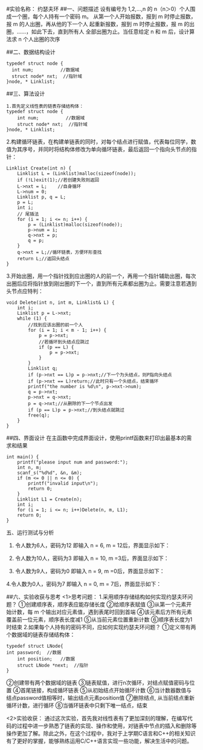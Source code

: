 #实验名称： 约瑟夫环
##一、问题描述
设有编号为 1,2,…,n 的 n（n＞0）个人围成一个圈，每个人持有一个密码 m。 从第一个人开始报数，报到 m 时停止报数，报 m 的人出圈，再从他的下一个人 起重新报数，报到 m 时停止报数，报 m 的出圈，……，如此下去，直到所有人 全部出圈为止。当任意给定 n 和 m 后，设计算法求 n 个人出圈的次序


##二、数据结构设计
```
typedef struct node {
  int num;          //数据域
  struct node* nxt;  //指针域
}node, * Linklist;
```


##三、算法设计
```
1.首先定义线性表的链表存储结构体：
typedef struct node {
	int num;          //数据域
	struct node* nxt;  //指针域
}node, * Linklist;
```

2.构建循环链表，在构建单链表的同时，对每个结点进行赋值，代表每位同学，数值为其序号，并同时将结构体修改为单向循环链表，最后返回一个指向头节点的指针：
```
Linklist Create(int n) {
	Linklist L = (Linklist)malloc(sizeof(node));
	if (!L)exit(1);//若创建失败则返回
	L->nxt = L;    //自身循环
	L->num = 0;
	Linklist p, q = L;
	p = L;
	int i;
	// 尾插法 
	for (i = 1; i <= n; i++) {
		p = (Linklist)malloc(sizeof(node));
		p->num = i;
		q->nxt = p;
		q = p;
	}
	q->nxt = L;//循环链表，方便环形查找 
	return L;//返回头结点 
}
```

3.开始出圈，用一个指针找到应出圈的人的前一个，再用一个指针辅助出圈，每次出圈后应将指针放到刚出圈的下一个，直到所有元素都出圈为止。需要注意若遇到头节点应特判：
```
void Delete(int n, int m, Linklist& L) {
	int i;
	Linklist p = L->nxt;
	while (1) {
		//找到应该出圈的前一个人 
		for (i = 1; i < m - 1; i++) {
			p = p->nxt;
			//若循环到头结点应跳过 
			if (p == L) {
				p = p->nxt;
			}
		}
		Linklist q;
		if (p->nxt == L)p = p->nxt;//下一个为头结点，则P指向头结点 
		if (p->nxt == L)return;//此时只有一个头结点，结束循环 
		printf("the number is %d\n", p->nxt->num);
		q = p->nxt;
		p->nxt = q->nxt;
		p = q->nxt;//从删除的下一个节点出发	
		if (p == L)p = p->nxt;//到头结点就跳过 
		free(q);
	}
}
```

##四、界面设计
在主函数中完成界面设计，使用printf函数来打印出最基本的需求和结果
```
int main() {
	printf("please input num and password:");
	int n, m;
	scanf_s("%d%d", &n, &m);
	if (m <= 0 || n <= 0) {
		printf("invalid input\n");
		return 0;
	}
	Linklist L1 = Create(n);
	int i;
	for (i = 1; i <= n; i++)Delete(n, m, L1);
	return 0;
}
```



五、运行测试与分析
1. 令人数为6人，密码为12 即输入 n = 6, m = 12后，界面显示如下：

2. 令人数为10人，密码为3 即输入 n = 10, m =3后，界面显示如下：

3. 令人数为9人，密码为0 即输入 n = 9, m =0后，界面显示如下：

4.令人数为0人，密码为7 即输入 n = 0, m = 7后，界面显示如下：

##六、实验收获与思考
<1>思考问题：
1.采用顺序存储结构如何实现约瑟夫环问题？
①创建顺序表，顺序表应能存储长度
②给顺序表赋值
③从第一个元素开始计数，每 m 个输出对应元素值，遇到表尾时回到首端
④该元素后方所有元素覆盖前一位元素，顺序表长度减1
⑤从当前元素位置重新计数
⑥顺序表长度为1时结束
2.如果每个人持有的密码不同，应如何实现约瑟夫环问题？
①定义带有两个数据域的链表存储结构体：
```
typedef struct LNode{
int password;  //数据
    int position;   //数据
    struct LNode *next;  //指针
}
```
②创建带有两个数据域的链表
③链表赋值，进行n次循环，对结点赋值密码与位置
④首尾链接，构成循环链表
⑤从初始结点开始循环计数
⑥当计数器数值与结点password值相等时，输出结点元素position值
⑦删除结点, 从当前结点重新循环计数，进行循环
⑧当循环链表中只剩下唯一结点，结束

<2>实验收获：
通过这次实验，首先我对线性表有了更加深刻的理解，在编写代码的过程中进一步熟悉了链表的实现、操作和使用，对链表中节点的插入和删除等操作更加了解。除此之外，在这个过程中，我对于上学期C语言和C++的相关知识有了更好的掌握，能够熟练运用C/C++语言实现一些功能，解决生活中的问题。















